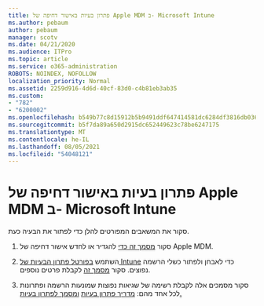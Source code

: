 ```yaml
---
title: פתרון בעיות באישור דחיפה של Apple MDM ב- Microsoft Intune
ms.author: pebaum
author: pebaum
manager: scotv
ms.date: 04/21/2020
ms.audience: ITPro
ms.topic: article
ms.service: o365-administration
ROBOTS: NOINDEX, NOFOLLOW
localization_priority: Normal
ms.assetid: 2259d916-4d6d-40cf-83d0-c4b81eb3ab35
ms.custom:
- "782"
- "6200002"
ms.openlocfilehash: b549b77c8d15912b5b9491ddf647414581dc6284df3816db0368bbc8470346eb
ms.sourcegitcommit: b5f7da89a650d2915dc652449623c78be6247175
ms.translationtype: MT
ms.contentlocale: he-IL
ms.lasthandoff: 08/05/2021
ms.locfileid: "54048121"
---
```

# <a name="troubleshoot-issues-with-apple-mdm-push-certificate-in-microsoft-intune"></a>פתרון בעיות באישור דחיפה של Apple MDM ב- Microsoft Intune

סקור את המשאבים המפורטים להלן כדי לפתור את הבעיה כעת.
  
1. סקור [מסמך זה כדי](https://docs.microsoft.com/intune/apple-mdm-push-certificate-get) להגדיר או לחדש אישור דחיפה של Apple MDM.

2. השתמש [בפורטל פתרון הבעיות של Intune](https://devicemanagement.microsoft.com/#blade/Microsoft_Intune_DeviceSettings/TroubleshootBlade) כדי לאבחן ולפתור כשלי הרשמה נפוצים. סקור [מסמך זה](https://docs.microsoft.com/intune/help-desk-operators) לקבלת פרטים נוספים.

3. סקור מסמכים אלה לקבלת רשימה של שגיאות נפוצות שמונעות הרשמה ופתרונות לכל אחד מהם: [מדריך פתרון בעיות](https://support.microsoft.com/help/4039809/troubleshooting-ios-device-enrollment-in-intune) [ומסמך לפתרון בעיות.](https://docs.microsoft.com/troubleshoot/mem/intune/troubleshoot-device-enrollment-in-intune)
